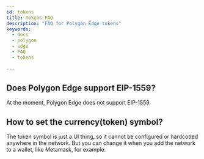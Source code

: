 ```yaml
---
id: tokens
title: Tokens FAQ
description: "FAQ for Polygon Edge tokens"
keywords:
  - docs
  - polygon
  - edge
  - FAQ
  - tokens
  
---
```


## Does Polygon Edge support EIP-1559?
At the moment, Polygon Edge does not support EIP-1559.

## How to set the currency(token) symbol?

The token symbol is just a UI thing, so it cannot be configured or hardcoded anywhere in the network.
But you can change it when you add the network to a wallet, like Metamask, for example.


